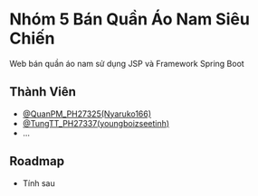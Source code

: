 # Nhóm 5 Bán Quần Áo Nam Siêu Chiến

Web bán quần áo nam sử dụng JSP và Framework Spring Boot


## Thành Viên

- [@QuanPM_PH27325(Nyaruko166)](https://github.com/Nyaruko166)
- [@TungTT_PH27337(youngboizseetinh)](https://github.com/tungtran962003)
- ...

## Roadmap

- Tính sau
